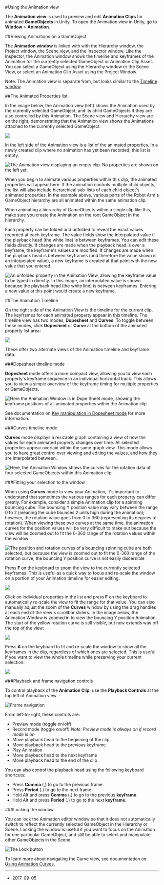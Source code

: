 #Using the Animation view

The __Animation view__ is used to preview and edit __Animation Clips__ for animated __GameObjects__ in Unity. To open the Animation view in Unity, go to __Window__ > __Animation__.


##Viewing Animations on a GameObject

The __Animation window__ is linked with with the Hierarchy window, the Project window, the Scene view, and the Inspector window. Like the Inspector, the Animation window shows the timeline and keyframes of the Animation for the currently selected GameObject or Animation Clip Asset. You can select a GameObject using the Hierarchy window or the Scene View, or select an Animation Clip Asset using the Project Window.

Note: The Animation view is separate from, but looks similar to the [Timeline window](TimelineSection). 


##The Animated Properties list

In the image below, the Animation view (left) shows the Animation used by the currently selected GameObject, and its child GameObjects if they are also controlled by this Animation. The Scene view and Hierarchy view are on the right, demonstrating that the Animation view shows the Animations attached to the currently selected GameObject. 

![](../uploads/Main/AnimationEditorShowsSelected.jpg) 

In the left side of the Animation view is a list of the animated properties. In a newly created clip where no animation has yet been recorded, this list is empty.

![The Animation view displaying an empty clip. No properties are shown on the left yet.](../uploads/Main/AnimationWindowEmptyClip.png) 

When you begin to animate various properties within this clip, the animated properties will appear here. If the animation controls multiple child objects, the list will also include hierarchical sub-lists of each child object's animated properties. In the example above, various parts of the Robot Arm's GameObject hierarchy are all animated within the same animation clip.

When animating a hierarchy of GameObjects within a single clip like this, make sure you create the Animation on the root GameObject in the hierarchy.

Each property can be folded and unfolded to reveal the exact values recorded at each keyframe. The value fields show the interpolated value if the playback head (the white line) is between keyframes. You can edit these fields directly. If changes are made when the playback head is over a keyframe, the keyframe's values are modified. If changes are made when the playback head is between keyframes (and therefore the value shown is an interpolated value), a new keyframe is created at that point with the new value that you entered.

![An unfolded property in the Animation View, allowing the keyframe value to be typed in directly. In this image, an interpolated value is shown because the playback head (the white line) is between keyframes. Entering a new value at this point would create a new keyframe.](../uploads/Main/AnimationEditorUnfoldedProperty.png) 


##The Animation Timeline

On the right side of the Animation View is the timeline for the current clip. The keyframes for each animated property appear in this timeline. The timeline view has two modes, __Dopesheet__ and __Curves__. To toggle between these modes, click __Dopesheet__ or __Curve__ at the bottom of the animated property list area:

![](../uploads/Main/AnimationEditorDopeSheetCurvesButtons.png) 

These offer two alternate views of the Animation timeline and keyframe data.


###Dopesheet timeline mode

__Dopesheet__ mode offers a more compact view, allowing you to view each property's keyframe sequence in an individual horizontal track. This allows you to view a simple overview of the keyframe timing for multiple properties or GameObjects.

![Here the Animation Window is in Dope Sheet mode, showing the keyframe positions of all animated properties within the Animation clip](../uploads/Main/AnimationEditorDopeSheetView.png)

See documentation on [Key manipulation in Dopesheet mode](animeditor-AdvancedKeySelectionAndManipulation) for more information.


###Curves timeline mode

__Curves__ mode displays a resizable graph containing a view of how the values for each animated property changes over time. All selected properties appear overlaid within the same graph view. This mode allows you to have great control over viewing and editing the values, and how they are interpolated between.

![Here, the Animation Window shows the curves for the rotation data of four selected GameObjects within this Animation clip](../uploads/Main/AnimationEditorCurvesViewMultipleSelected.png)


###Fitting your selection to the window

When using __Curves__ mode to view your Animation, it's important to understand that sometimes the various ranges for each property can differ greatly. For example, consider a simple Animation clip for a spinning bouncing cube. The bouncing Y position value may vary between the range 0 to 2 (meaning the cube bounces 2 units high during the animation); however, the rotation value goes from 0 to 360 (representing its degrees of rotation). When viewing these two curves at the same time, the animation curves for the position values will be very difficult to make out because the view will be zoomed out to fit the 0-360 range of the rotation values within the window:

![The position and rotation curves of a bouncing spinning cube are both selected, but because the view is zoomed out to fit the 0-360 range of the rotation curve, the bouncing Y position curve is not easily discernible](../uploads/Main/AnimationEditorTwoCurvesBigRangeDifference.png)

Press __F__ on the keyboard to zoom the view to the currently selected keyframes. This is useful as a quick way to focus and re-scale the window on a portion of your Animation timeline for easier editing.

![](../uploads/Main/AnimationEditorSelectedKeyframesFitView.png)

Click on individual properties in the list and press __F__ on the keyboard to automatically re-scale the view to fit the range for that value. You can also manually adjust the zoom of the __Curves__ window by using the drag handles at each end of the view's scrollbar sliders. In the image below, the Animation Window is zoomed in to view the bouncing Y position Animation. The start of the yellow rotation curve is still visible, but now extends way off the top of the view:

![](../uploads/Main/AnimationEditorTwoCurvesZoomedIn.png)

Press __A__ on the keyboard to fit and re-scale the window to show all the keyframes in the clip, regardless of which ones are selected. This is useful if you want to view the whole timeline while preserving your current selection:

![](../uploads/Main/AnimationEditorSelectedKeyframesAllView.png)


###Playback and frame navigation controls

To control playback of the __Animation Clip__, use the __Playback Controls__ at the top left of Animation view.

![Frame navigation](../uploads/Main/AnimationEditorFrameNavigation.png) 

From left-to-right, these controls are:

* Preview mode (toggle on/off)
* Record mode (toggle on/off) *Note: Preview mode is always on if record mode is on*
* Move playback head to the beginning of the clip
* Move playback head to the previous keyframe
* Play Animation
* Move playback head to the next keyframe
* Move playback head to the end of the clip

You can also control the playback head using the following keyboard shortcuts:

* Press __Comma__ (__,__) to go to the previous frame.
* Press __Period__ (__.__) to go to the next frame.
* Hold Alt and press __Comma__ (__,__) to go to the previous __keyframe__.
* Hold Alt and press __Period__ (__.__) to go to the next __keyframe__.


###Locking the window

You can lock the Animation editor window so that it does not automatically switch to reflect the currently selected GameObject in the Hierarchy or Scene. Locking the window is useful if you want to focus on the Animation for one particular GameObject, and still be able to select and manipulate other GameObjects in the Scene.

![The Lock button](../uploads/Main/AnimationEditorWindowLockIcon.png) 

To learn more about navigating the Curve view, see documentation on [Using Animation Curves](animeditor-AnimationCurves).

---
* <span class="page-edit">2017-09-05 <!-- include IncludeTextAmendPageSomeEdit --></span>

